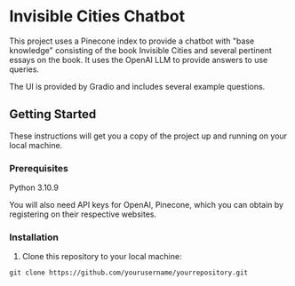 # Invisible Cities Chatbot

This project uses a Pinecone index to provide a chatbot with "base knowledge" consisting of the book Invisible Cities and several pertinent essays on the book. It uses the OpenAI LLM to provide answers to use queries. 

The UI is provided by Gradio and includes several example questions.

## Getting Started

These instructions will get you a copy of the project up and running on your local machine.

### Prerequisites

Python 3.10.9

You will also need API keys for OpenAI, Pinecone, which you can obtain by registering on their respective websites.

### Installation

1. Clone this repository to your local machine:

```shell
git clone https://github.com/yourusername/yourrepository.git
